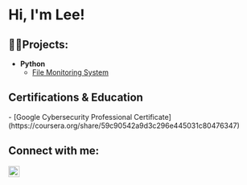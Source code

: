 <h1>Hi, I'm Lee! <br></h1>

<h2>👨‍💻Projects:</h2>

- <b>Python</b>
  - [File Monitoring System](https://github.com/LGTJackson/LABEL)

<h2>Certifications & Education</h2>
  - [Google Cybersecurity Professional Certificate](https://coursera.org/share/59c90542a9d3c296e445031c80476347) 
<h2> Connect with me:</h2>


[<img align="left" alt="LeeJackson | Instagram" width="22px" src="https://cdn.jsdelivr.net/npm/simple-icons@v3/icons/instagram.svg" />][instagram]

[instagram]: https://www.instagram.com/lgt.cs/
<!--
**LGTJackson/LGTJackson** is a ✨ _special_ ✨ repository because its `README.md` (this file) appears on your GitHub profile.

Here are some ideas to get you started:

- 🔭 I’m currently working on ...
- 🌱 I’m currently learning ...
- 👯 I’m looking to collaborate on ...
- 🤔 I’m looking for help with ...
- 💬 Ask me about ...
- 📫 How to reach me: ...
- 😄 Pronouns: ...
- ⚡ Fun fact: ...
-->
